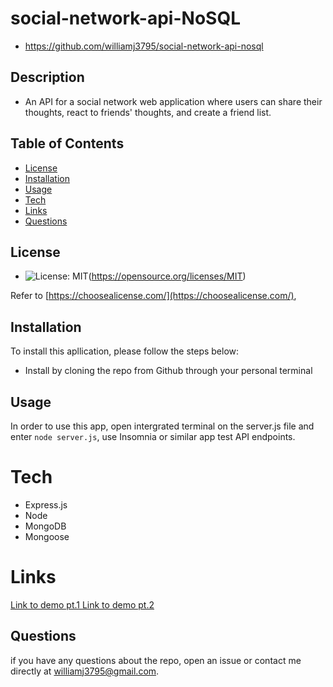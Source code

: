 # social-network-api-NoSQL

  
  - https://github.com/williamj3795/social-network-api-nosql


  ## Description
  
  - An API for a social network web application where users can share their thoughts, react to friends' thoughts, and create a friend list.

  ## Table of Contents
  - [License](#license)
  - [Installation](#installation)
  - [Usage](#usage)
  - [Tech](#tech)
  - [Links](#link)
  - [Questions](#questions)

  ## License

  - ![License: MIT](https://img.sheilds.io/badge/License-MIT-yellow.svg)(https://opensource.org/licenses/MIT)

  Refer to [https://choosealicense.com/](https://choosealicense.com/),

  ## Installation
  To install this apllication, please follow the steps below:
  - Install by cloning the repo from Github through your personal terminal

  ## Usage

  In order to use this app, open intergrated terminal on the server.js file and enter `node server.js`, use Insomnia or similar app test API endpoints.

  # Tech

  - Express.js
  - Node
  - MongoDB
  - Mongoose
  
  # Links
  
   [Link to demo pt.1 ](https://youtu.be/3AiNbTnfXWU/)
   [Link to demo pt.2 ](https://youtu.be/FTc665MjWX4/)

  ## Questions
  if you have any questions about the repo, open an issue or contact me directly at williamj3795@gmail.com.


